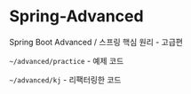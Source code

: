 # Spring-Advanced
Spring Boot Advanced / 스프링 핵심 원리 - 고급편

`~/advanced/practice` - 예제 코드

`~/advanced/kj` - 리팩터링한 코드
